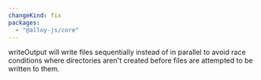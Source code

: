 ```yaml
---
changeKind: fix
packages:
  - "@alloy-js/core"
---
```


writeOutput will write files sequentially instead of in parallel to avoid race conditions where directories aren't created before files are attempted to be written to them.